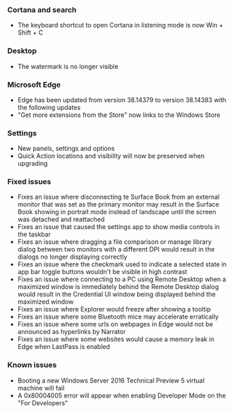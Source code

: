 ### Cortana and search
- The keyboard shortcut to open Cortana in listening mode is now Win + Shift + C

### Desktop
- The watermark is no longer visible

### Microsoft Edge
- Edge has been updated from version 38.14379 to version 38.14383 with the following updates
 - "Get more extensions from the Store" now links to the Windows Store

### Settings
- New panels, settings and options
 - Quick Action locations and visibility will now be preserved when upgrading

### Fixed issues
- Fixes an issue where disconnecting te Surface Book from an external monitor that was set as the primary monitor may result in the Surface Book showing in portrait mode instead of landscape until the screen was detached and reattached
- Fixes an issue that caused the settings app to show media controls in the taskbar
- Fixes an issue where dragging a file comparison or manage library dialog between two monitors with a different DPI would result in the dialogs no longer displaying correctly
- Fixes an issue where the checkmark used to indicate a selected state in app bar toggle buttons wouldn't be visible in high contrast
- Fixes an issue where connecting to a PC using Remote Desktop when a maximized window is immediately behind the Remote Desktop dialog would result in the Credential UI window being displayed behind the maximized window
- Fixes an issue where Explorer would freeze after showing a tooltip
- Fixes an issue where some Bluetooth mice may accelerate erratically
- Fixes an issue where some urls on webpages in Edge would not be announced as hyperlinks by Narrator
- Fixes an issue where some websites would cause a memory leak in Edge when LastPass is enabled

### Known issues
- Booting a new Windows Server 2016 Technical Preview 5 virtual machine will fail
- A 0x80004005 error will appear when enabling Developer Mode on the "For Developers"